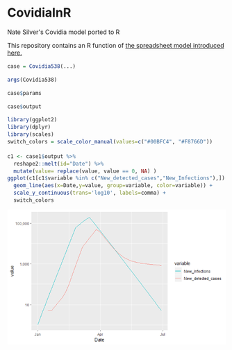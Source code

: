 # CovidiaInR
Nate Silver's Covidia model ported to R

This repository contains an R function of [the spreadsheet model introduced here.](https://fivethirtyeight.com/features/coronavirus-case-counts-are-meaningless/)

```R
case = Covidia538(...)
```
```R
args(Covidia538)
```

```R
case$params
```

```R
case$output
```
```R
library(ggplot2)
library(dplyr)
library(scales)
switch_colors = scale_color_manual(values=c("#00BFC4", "#F8766D"))

c1 <- case1$output %>%
  reshape2::melt(id="Date") %>%
  mutate(value= replace(value, value == 0, NA) )
ggplot(c1[c1$variable %in% c("New_detected_cases","New_Infections"),]) + 
  geom_line(aes(x=Date,y=value, group=variable, color=variable)) +
  scale_y_continuous(trans='log10', labels=comma) +
  switch_colors
```
![Case 1 actual cases vs detected cases](https://github.com/samalcolm/CovidiaInR/blob/master/case1.png "Logo Title Text 1")
